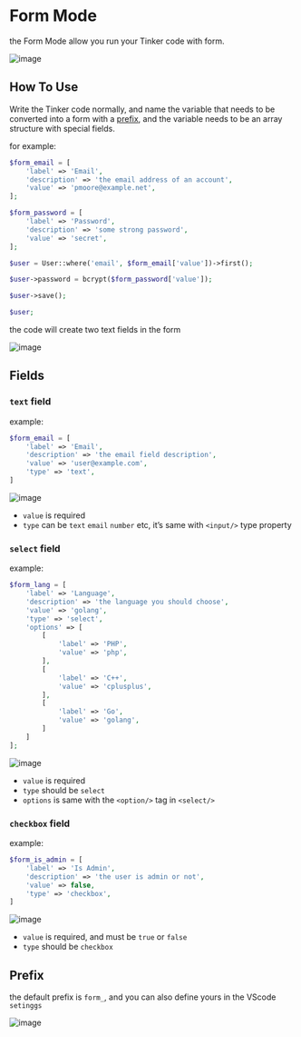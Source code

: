 # Form Mode

the Form Mode allow you run your Tinker code with form.

![image](https://user-images.githubusercontent.com/1612364/117529573-d1be4000-b00a-11eb-8fc6-1e2998b6de2a.png)


## How To Use

Write the Tinker code normally, and name the variable that needs to be converted into a form with a [prefix](#prefix), and the variable needs to be an array structure with special fields.

for example:

```php
$form_email = [
    'label' => 'Email',
    'description' => 'the email address of an account',
    'value' => 'pmoore@example.net',
];

$form_password = [
    'label' => 'Password',
    'description' => 'some strong password',
    'value' => 'secret',
];

$user = User::where('email', $form_email['value'])->first();

$user->password = bcrypt($form_password['value']);

$user->save();

$user;
```

the code will create two text fields in the form

![image](https://user-images.githubusercontent.com/1612364/117530417-a722b600-b00f-11eb-99d6-1ce8d2989b7f.png)

## Fields

### `text` field

example:

```php
$form_email = [
    'label' => 'Email',
    'description' => 'the email field description',
    'value' => 'user@example.com',
    'type' => 'text',
]
```

![image](https://user-images.githubusercontent.com/1612364/117540876-d3f0c080-b043-11eb-942d-2d4867d65b67.png)

- `value` is required
- `type` can be `text` `email` `number` etc, it’s same with `<input/>` type property
	 
### `select` field

example:

```php
$form_lang = [
    'label' => 'Language',
    'description' => 'the language you should choose',
    'value' => 'golang',
    'type' => 'select',
    'options' => [
        [
            'label' => 'PHP',
            'value' => 'php',
        ],
        [
            'label' => 'C++',
            'value' => 'cplusplus',
        ],
        [
            'label' => 'Go',
            'value' => 'golang',
        ]
    ]
];
```

![image](https://user-images.githubusercontent.com/1612364/117536674-06dc8980-b02f-11eb-9fdf-a4d3e7c6c1d2.png)

- `value` is required
- `type` should be `select`
- `options` is same with the `<option/>` tag in `<select/>` 

### `checkbox` field

example:

```php
$form_is_admin = [
    'label' => 'Is Admin',
    'description' => 'the user is admin or not',
    'value' => false,
    'type' => 'checkbox',
]
```

![image](https://user-images.githubusercontent.com/1612364/117536736-6f2b6b00-b02f-11eb-80f4-c56ad694363a.png)

- `value` is required, and must be `true` or `false`
- `type` should be `checkbox`

## Prefix

the default prefix is `form_`, and you can also define yours in the VScode `setinggs`

![image](https://user-images.githubusercontent.com/1612364/117541243-8b3a0700-b045-11eb-8a18-e66a2cb6cc1d.png)
